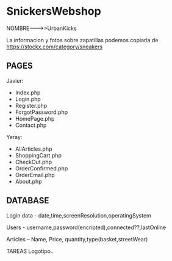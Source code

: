 # SnickersWebshop
NOMBRE--->>UrbanKicks

La informacion y fotos sobre zapatillas podemos copiarla de https://stockx.com/category/sneakers

## PAGES

Javier:
- Index.php
- Login.php
- Register.php
- ForgotPassword.php
- HomePage.php
- Contact.php

Yeray:
- AllArticles.php
- ShoppingCart.php
- CheckOut.php
- OrderConfirmed.php
- OrderEmail.php
- About.php
## DATABASE

Login data - date,time,screenResolution,operatingSystem

Users - username,password(encripted),connected??,lastOnline

Articles – Name, Price, quantity,type(basket,streetWear)

TAREAS
Logotipo..


